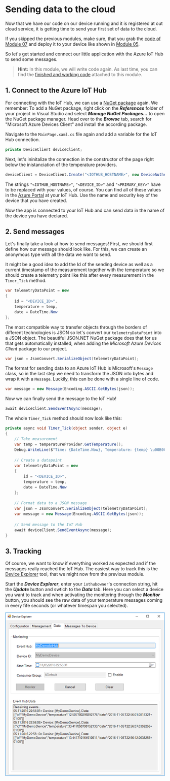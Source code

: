 # Sending data to the cloud
Now that we have our code on our device running and it is registered at out cloud service, it is getting time to send your first set of data to the cloud.

If you skipped the previous modules, make sure, that you grab the [code of Module 07](/07%20RGetting%20Rtemperature%20Rvalues/Code) and deploy it to your device like shown in [Module 05](/05%20Setting%20up).

So let's get started and connect our little application with the Azure IoT Hub to send some messages.

> **Hint:** In this module, we will write code again. As last time, you can find the [finished and working code](./Code) attached to this module.

## 1. Connect to the Azure IoT Hub
For connecting with the IoT Hub, we can use a [NuGet package](https://www.nuget.org/packages/Microsoft.Azure.Devices.Client/) again. We remember: To add a NuGet package, right click on the ***References*** folder of your project in Visual Studio and select ***Manage NuGet Packages...*** to open the NuGet package manager. Head over to the ***Browse*** tab, search for "Microsoft Azure Devices Client" and install the according package.

Navigate to the `MainPage.xaml.cs` file again and add a variable for the IoT Hub connection.

```csharp
private DeviceClient deviceClient;
```

Next, let's ininitalize the connection in the constructor of the page right below the inistanciation of the temperature providers.

```csharp
deviceClient = DeviceClient.Create("<IOTHUB_HOSTNAME>", new DeviceAuthenticationWithRegistrySymmetricKey("<DEVICE_ID>", "<DEVICE_KEY>"));
```

The strings `"<IOTHUB_HOSTNAME>"`, `"<DEVICE_ID>"` and `"<PRIMARY_KEY>"` have to be replaced with your values, of course. You can find all of these values in the [Azure Portal](https://portal.azure.com) at your IoT Hub. Use the name and security key of the device that you have created.

Now the app is connected to your IoT Hub and can send data in the name of the device you have declared.

## 2. Send messages
Let's finally take a look at how to send messages! First, we should first define how our message should look like. For this, we can create an anonymous type with all the data we want to send.

It might be a good idea to add the Id of the sending device as well as a current timestamp of the measurement together with the temperature so we should create a telemetry point like this after every measurement in the `Timer_Tick` method.

```csharp
var telemetryDataPoint = new
{
    id = "<DEVICE_ID>",
    temperature = temp,
    date = DateTime.Now
};
```

The most compatible way to transfer objects through the borders of different technologies is JSON so let's convert our `telemetryDataPoint` into a JSON object. The beautiful JSON.NET NuGet package does that for us that gets automatically installed, when adding the *Microsoft Azure Devices Client* package to our project.

```csharp
var json = JsonConvert.SerializeObject(telemetryDataPoint);
```

The format for sending data to an Azure IoT Hub is Microsoft's `Message` class, so in the last step we need to transform the JSON into bytes and wrap it with a `Message`. Luckily, this can be done with a single line of code.

```csharp
var message = new Message(Encoding.ASCII.GetBytes(json));
```

Now we can finally send the message to the IoT Hub!

```csharp
await deviceClient.SendEventAsync(message);
```

The whole `Timer_Tick` method should now look like this:

```csharp
private async void Timer_Tick(object sender, object e)
{
    // Take measurement
    var temp = temperatureProvider.GetTemperature();
    Debug.WriteLine($"Time: {DateTime.Now}, Temperature: {temp} \u00B0C");

    // Create a datapoint
    var telemetryDataPoint = new
    {
        id = "<DEVICE_ID>",
        temperature = temp,
        date = DateTime.Now
    };

    // Format data to a JSON message
    var json = JsonConvert.SerializeObject(telemetryDataPoint);
    var message = new Message(Encoding.ASCII.GetBytes(json));

    // Send message to the IoT Hub
    await deviceClient.SendEventAsync(message);
}
```

## 3. Tracking
Of course, we want to know if everything worked as expected and if the messages really reached the IoT Hub. The easiest way to track this is the [Device Explorer](https://github.com/Azure/azure-iot-sdks/tree/master/tools/DeviceExplorer)  tool, that we might now from the previous module.

Start the ***Device Explorer***, enter your `iothubowner`'s connection string, hit the ***Update*** button and swtich to the ***Data*** tab. Here you can select a device you want to track and when activating the monitoring through the ***Monitor*** button, you should see the raw data of your temperature messages coming in every fife seconds (or whatever timespan you selected).

![Device Explorer tracking the raw messages](/Misc/deviceexplorermonitoring.png)
